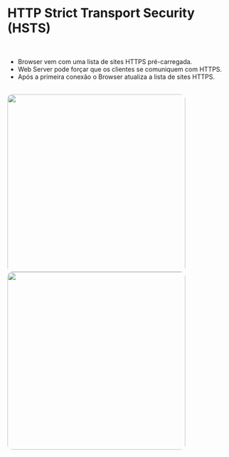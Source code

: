# HTTP Strict Transport Security (HSTS)

<br>

- Browser vem com uma lista de sites HTTPS pré-carregada.
- Web Server pode forçar que os clientes se comuniquem com HTTPS.
- Após a primeira conexão o Browser atualiza a lista de sites HTTPS.

<br>

<div grid="~ cols-2 gap-4">
<div v-click style="transition:500ms">
  <Image style="margin: 0 auto; border-radius: 10px; width: 400px" src="hsts-cwi.png" />
</div>
<div v-click style="transition:500ms">
  <Image style="margin: 0 auto; border-radius: 10px; width: 400px" src="hsts-facebook.png" />
</div>
</div>